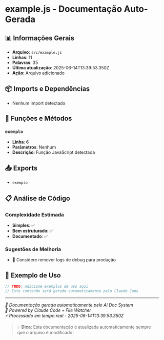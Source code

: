 # example.js - Documentação Auto-Gerada

## 📊 Informações Gerais
- **Arquivo**: `src/example.js`
- **Linhas**: 11
- **Palavras**: 35
- **Última atualização**: 2025-06-14T13:39:53.350Z
- **Ação**: Arquivo adicionado

## 📦 Imports e Dependências
- Nenhum import detectado

## 🔧 Funções e Métodos

### `exemplo`
- **Linha**: 6
- **Parâmetros**: Nenhum
- **Descrição**: Função JavaScript detectada


## 📤 Exports
- `exemplo`

## 📋 Análise de Código

### Complexidade Estimada
- **Simples**: ✅
- **Bem estruturado**: ✅
- **Documentado**: ✅

### Sugestões de Melhoria
- 🧹 Considere remover logs de debug para produção

## 🚀 Exemplo de Uso
```js
// TODO: Adicione exemplos de uso aqui
// Este conteúdo será gerado automaticamente pelo Claude Code
```

---
*📡 Documentação gerada automaticamente pelo AI Doc System*  
*🤖 Powered by Claude Code + File Watcher*  
*⚡ Processado em tempo real - 2025-06-14T13:39:53.350Z*

> 💡 **Dica**: Esta documentação é atualizada automaticamente sempre que o arquivo é modificado!
